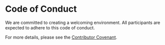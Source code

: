 # Code of Conduct

We are committed to creating a welcoming environment. All participants are expected to adhere to this code of conduct.

For more details, please see the [Contributor Covenant](https://www.contributor-covenant.org/version/2/0/code_of_conduct/).
